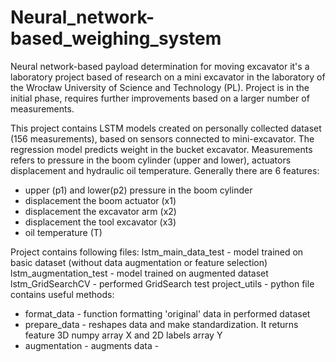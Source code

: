 # Neural_network-based_weighing_system
Neural network-based payload determination for moving excavator it's a laboratory project based of research on a mini excavator
in the laboratory of the Wrocław University of Science and Technology (PL). 
Project is in the initial phase, requires further improvements based on a larger number of measurements.


This project contains LSTM models created on personally collected dataset (156 measurements), based on sensors connected to mini-excavator.
The regression model predicts weight in the bucket excavator. 
Measurements refers to pressure in the boom cylinder (upper and lower), actuators displacement and hydraulic oil temperature. 
Generally there are 6 features: 
  - upper (p1) and lower(p2) pressure in the boom cylinder
  - displacement the boom actuator (x1)
  - displacement the excavator arm (x2)
  - displacement the tool excavator (x3)
  - oil temperature (T)

Project contains following files:
lstm_main_data_test - model trained on basic dataset (without data augmentation or feature selection)
lstm_augmentation_test - model trained on augmented dataset
lstm_GridSearchCV - performed GridSearch test
project_utils - python file contains useful methods: 
  * format_data - function formatting 'original' data in performed dataset
  * prepare_data - reshapes data and make standardization. It returns feature 3D numpy array X and 2D labels array Y
  * augmentation - augments data - 
